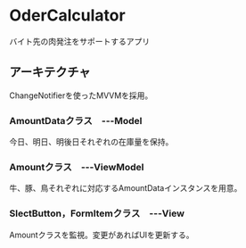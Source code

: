 # OderCalculator

バイト先の肉発注をサポートするアプリ

## アーキテクチャ
ChangeNotifierを使ったMVVMを採用。

### AmountDataクラス　---Model

今日、明日、明後日それぞれの在庫量を保持。

### Amountクラス　---ViewModel

牛、豚、鳥それぞれに対応するAmountDataインスタンスを用意。

### SlectButton，FormItemクラス　---View
Amountクラスを監視。変更があればUIを更新する。
